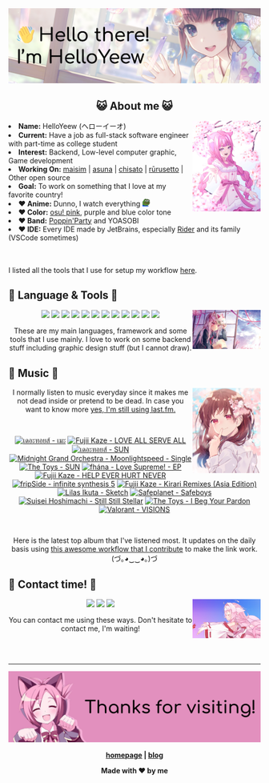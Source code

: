 <img src="welcome-banner.png" alt="Welcome!">

<h2 align="center">😺 About me 😺</h2> 
<img src="helloyeewchan.jpg" width="27%" align="right">
<li><b>Name:</b> HelloYeew (ヘローイーオ)</li>
<li><b>Current:</b> Have a job as full-stack software engineer with part-time as college student</li>
<li><b>Interest:</b> Backend, Low-level computer graphic, Game development</li>
<li><b>Working On:</b> <a href="https://github.com/HelloYeew/maisim">maisim</a> | <a href="https://github.com/HelloYeew/asuna">asuna</a> | <a href="https://github.com/HelloYeew/chisato">chisato</a> | <a href="https://github.com/Rurusetto/rurusetto">rūrusetto</a> | Other open source</li>
<li><b>Goal:</b> To work on something that I love at my favorite country!</li>
<li><b>❤️ Anime:</b> Dunno, I watch everything <img src="twitch-emoji/YEP.png" width="3%" vertical-align="middle"></li>
<li><b>❤️ Color:</b> <a href="https://www.color-hex.com/color-palette/104633">osu! pink</a>, purple and blue color tone</li>
<li><b>❤️ Band:</b> <a href="https://bandori.fandom.com/wiki/Poppin%27Party">Poppin'Party</a> and YOASOBI</li>
<li><b>❤️ IDE:</b> Every IDE made by JetBrains, especially <a href="https://www.jetbrains.com/rider/">Rider</a> and its family</li> (VSCode sometimes)
<br>
<br>
<br>

<p>I listed all the tools that I use for setup my workflow <a href="https://github.com/HelloYeew/workflow-setup">here</a>.</p>

## 📇 Language & Tools 📇

<img src="knowledge-pic.png" width="27%" align="right">
<p align="center"><img src="https://img.shields.io/badge/-python-3776AB.svg?&style=for-the-badge&logo=python&logoColor=white"/> <img src="https://img.shields.io/badge/-django-092E20.svg?&style=for-the-badge&logo=django&logoColor=white"/> <img src="https://img.shields.io/badge/-csharp-239120.svg?&style=for-the-badge&logo=csharp&logoColor=white"/> <img src="https://img.shields.io/badge/-javascript-F7DF1E.svg?&style=for-the-badge&logo=javascript&logoColor=black"/> <img src="https://img.shields.io/badge/java-007396.svg?&style=for-the-badge&logo=java&logoColor=white"/> <img src="https://img.shields.io/badge/-html5-E34F26.svg?&style=for-the-badge&logo=html5&logoColor=white"/> <img src="https://img.shields.io/badge/-css3-1572B6.svg?&style=for-the-badge&logo=css3&logoColor=white"/> <img src="https://img.shields.io/badge/-nginx-009639.svg?&style=for-the-badge&logo=nginx&logoColor=white"/> <img src="https://img.shields.io/badge/-digitalocean-0080FF.svg?&style=for-the-badge&logo=digitalocean&logoColor=white"/> <img src="https://img.shields.io/badge/-svelte-FF3E00.svg?&style=for-the-badge&logo=svelte&logoColor=white"/> <img src="https://img.shields.io/badge/-tailwind CSS-06B6D4.svg?&style=for-the-badge&logo=Tailwind CSS&logoColor=white"/> <img src="https://img.shields.io/badge/-OpenGL-5586A4.svg?&style=for-the-badge&logo=OpenGL&logoColor=white"/>

<p align="center">These are my main languages, framework and some tools that I use mainly. I love to work on some backend stuff including graphic design stuff (but I cannot draw).</p>

## 🎵 Music 🎵

<img src="music-pic.png" width="27%" align="right">

<p align="center">I normally listen to music everyday since it makes me not dead inside or pretend to be dead. In case you want to know more <a href="https://www.last.fm/user/HelloYeew">yes, I'm still using last.fm.</p>
  
<br>

<!-- lastfm -->
<p align="center"><a href="https://www.last.fm/music/%E0%B9%80%E0%B8%94%E0%B8%AD%E0%B8%B0%E0%B8%97%E0%B8%AD%E0%B8%A2%E0%B8%AA%E0%B9%8C/%E0%B9%80%E0%B8%A1%E0%B8%B0"><img src="https://lastfm.freetls.fastly.net/i/u/64s/b82630e9276fb01cf2d65ffffc276414.jpg" title="เดอะทอยส์ - เมะ"></a> <a href="https://www.last.fm/music/Fujii+Kaze/LOVE+ALL+SERVE+ALL"><img src="https://lastfm.freetls.fastly.net/i/u/64s/655bd5687606d09c451cca7780e2ac9b.jpg" title="Fujii Kaze - LOVE ALL SERVE ALL"></a> <a href="https://www.last.fm/music/%E0%B9%80%E0%B8%94%E0%B8%AD%E0%B8%B0%E0%B8%97%E0%B8%AD%E0%B8%A2%E0%B8%AA%E0%B9%8C/SUN"><img src="https://lastfm.freetls.fastly.net/i/u/64s/5629bafe5b23b0460f280da320b2cea6.jpg" title="เดอะทอยส์ - SUN"></a> <a href="https://www.last.fm/music/Midnight+Grand+Orchestra/Moonlightspeed+-+Single"><img src="https://lastfm.freetls.fastly.net/i/u/64s/c1aa145addf6811b64bfca7dbf584382.jpg" title="Midnight Grand Orchestra - Moonlightspeed - Single"></a> <a href="https://www.last.fm/music/The+Toys/SUN"><img src="https://lastfm.freetls.fastly.net/i/u/64s/9afe30ca570cac0368408c1aedd3c374.jpg" title="The Toys - SUN"></a> <a href="https://www.last.fm/music/fh%C3%A1na/Love+Supreme!+-+EP"><img src="https://lastfm.freetls.fastly.net/i/u/64s/5253d1658074aef00bb1fdd4022a7be0.png" title="fhána - Love Supreme! - EP"></a> <a href="https://www.last.fm/music/Fujii+Kaze/HELP+EVER+HURT+NEVER"><img src="https://lastfm.freetls.fastly.net/i/u/64s/e002848250653c619a9dc2169ab49d9a.jpg" title="Fujii Kaze - HELP EVER HURT NEVER"></a> <a href="https://www.last.fm/music/fripSide/infinite+synthesis+5"><img src="https://lastfm.freetls.fastly.net/i/u/64s/a642fa490596ee5b8b76109a0215f40f.jpg" title="fripSide - infinite synthesis 5"></a> <a href="https://www.last.fm/music/Fujii+Kaze/Kirari+Remixes+(Asia+Edition)"><img src="https://lastfm.freetls.fastly.net/i/u/64s/0678214fac17c43d63d52be1198aa64e.jpg" title="Fujii Kaze - Kirari Remixes (Asia Edition)"></a> <a href="https://www.last.fm/music/Lilas+Ikuta/Sketch"><img src="https://lastfm.freetls.fastly.net/i/u/64s/bbff14eb338be2f2ef526a30c4293d87.jpg" title="Lilas Ikuta - Sketch"></a> <a href="https://www.last.fm/music/Safeplanet/Safeboys"><img src="https://lastfm.freetls.fastly.net/i/u/64s/34da4db43705550488e6fcfa3030c36f.jpg" title="Safeplanet - Safeboys"></a> <a href="https://www.last.fm/music/Suisei+Hoshimachi/Still+Still+Stellar"><img src="https://lastfm.freetls.fastly.net/i/u/64s/cef600c2f94d78f1894d48dcd0827d8e.jpg" title="Suisei Hoshimachi - Still Still Stellar"></a> <a href="https://www.last.fm/music/The+Toys/I+Beg+Your+Pardon"><img src="https://lastfm.freetls.fastly.net/i/u/64s/81c2eb0497e120909a2ce79d33e42d33.jpg" title="The Toys - I Beg Your Pardon"></a> <a href="https://www.last.fm/music/Valorant/VISIONS"><img src="https://lastfm.freetls.fastly.net/i/u/64s/14f14765112a5a55846445b4c5ece80d.png" title="Valorant - VISIONS"></a> </p>

<br>

<p align="center">Here is the latest top album that I've listened most. It updates on the daily basis using <a href="https://github.com/melipass/lastfm-to-markdown/">this awesome workflow that I contribute</a> to make the link work. (づ｡◕‿‿◕｡)づ</p>

## 📝 Contact time! 📝

<img src="contact-pic.png" width="27%" align="right">

<p align="center"><a href="https://twitter.com/nonggummud" target="_blank"><img src="https://img.shields.io/badge/-nonggummud-1DA1F2.svg?&style=for-the-badge&logo=Twitter&logoColor=white"/></a> <a href="https://www.linkedin.com/in/helloyeew" target="_blank"><img src="https://img.shields.io/badge/-helloyeew-0A66C2.svg?&style=for-the-badge&logo=linkedin&logoColor=white"/></a> <a href="https://peerlist.io/helloyeew"><img src="https://img.shields.io/badge/-peerlist-00AA45.svg?&style=for-the-badge"/></a></p>

<p align="center">You can contact me using these ways. Don't hesitate to contact me, I'm waiting!</p>
<br>
<br>

---

<img src="bye-banner.png" alt="Thanks for visiting!">

<p align="center"><b><a href="https://www.helloyeew.dev">homepage</a> | <b><a href="https://story.helloyeew.dev/">blog</a></p>

<p align="center">Made with ❤️ by me</p>

